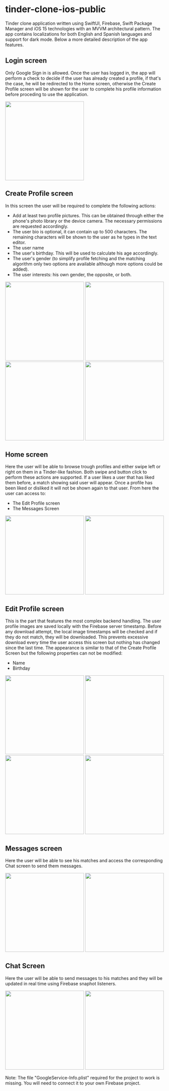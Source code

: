 # tinder-clone-ios-public
Tinder clone application written using SwiftUI, Firebase, Swift Package Manager and iOS 15 technologies with an MVVM architectural pattern. The app contains localizations for both English and Spanish languages and support for dark mode. Below a more detailed description of the app features.

## Login screen
Only Google Sign in is allowed. Once the user has logged in, the app will perform a check to decide if the user has already created a profile, if that's the case, he will be redirected to the Home screen, otherwise the Create Profile screen will be shown for the user to complete his profile information before proceding to use the application.

<img src="https://github.com/alejandro-piguave/tinder-clone-ios-public/blob/main/screenshots/login_screen.jpeg" width="250">

## Create Profile screen
In this screen the user will be required to complete the following actions:
* Add at least two profile pictures. This can be obtained through either the phone's photo library or the device camera. The necessary permissions are requested accordingly.
* The user bio is optional, it can contain up to 500 characters. The remaining characters will be shown to the user as he types in the text editor.
* The user name
* The user's birthday. This will be used to calculate his age accordingly.
* The user's gender (to simplify profile fetching and the matching algorithm only two options are available although more options could be added).
* The user interests: his own gender, the opposite, or both.

<p float="left">
  <img src="https://github.com/alejandro-piguave/tinder-clone-ios-public/blob/main/screenshots/create_profile_screen_1.PNG" width="250" />
  <img src="https://github.com/alejandro-piguave/tinder-clone-ios-public/blob/main/screenshots/create_profile_screen_2.PNG" width="250" /> 
  <img src="https://github.com/alejandro-piguave/tinder-clone-ios-public/blob/main/screenshots/create_profile_screen_dark_1.PNG" width="250" />
  <img src="https://github.com/alejandro-piguave/tinder-clone-ios-public/blob/main/screenshots/create_profile_screen_dark_2.PNG" width="250" />
</p>

## Home screen
Here the user will be able to browse trough profiles and either swipe left or right on them in a Tinder-like fashion. Both swipe and button click to perform these actions are supported. If a user likes a user that has liked them before, a match showing said user will appear. Once a profile has been liked or disliked it will not be shown again to that user. From here the user can access to:
* The Edit Profile screen
* The Messages Screen

<p float="left">
  <img src="https://github.com/alejandro-piguave/tinder-clone-ios-public/blob/main/screenshots/home_screen.PNG" width="250" />
  <img src="https://github.com/alejandro-piguave/tinder-clone-ios-public/blob/main/screenshots/home_screen_dark.PNG" width="250" /> 
</p>

## Edit Profile screen
This is the part that features the most complex backend handling. The user profile images are saved locally with the Firebase server timestamp. Before any download attempt, the local image timestamps will be checked and if they do not match, they will be downloaded. This prevents excessive download every time the user access this screen but nothing has changed since the last time. The appearance is similar to that of the Create Profile Screen but the following properties can not be modified: 
* Name
* Birthday

<p float="left">
  <img src="https://github.com/alejandro-piguave/tinder-clone-ios-public/blob/main/screenshots/edit_profile_screen_1.PNG" width="250" />
  <img src="https://github.com/alejandro-piguave/tinder-clone-ios-public/blob/main/screenshots/edit_profile_screen_2.PNG" width="250" /> 
  <img src="https://github.com/alejandro-piguave/tinder-clone-ios-public/blob/main/screenshots/edit_profile_screen_dark_1.PNG" width="250" />
  <img src="https://github.com/alejandro-piguave/tinder-clone-ios-public/blob/main/screenshots/edit_profile_screen_dark_2.PNG" width="250" />
</p>

## Messages screen
Here the user will be able to see his matches and access the corresponding Chat screen to send them messages.

<p float="left">
  <img src="https://github.com/alejandro-piguave/tinder-clone-ios-public/blob/main/screenshots/messages_screen.jpeg" width="250" />
  <img src="https://github.com/alejandro-piguave/tinder-clone-ios-public/blob/main/screenshots/messages_screen_dark.PNG" width="250" /> 
</p>

## Chat Screen
Here the user will be able to send messages to his matches and they will be updated in real time using Firebase snaphot listeners.

<p float="left">
  <img src="https://github.com/alejandro-piguave/tinder-clone-ios-public/blob/main/screenshots/chat_screen.PNG" width="250" />
  <img src="https://github.com/alejandro-piguave/tinder-clone-ios-public/blob/main/screenshots/chat_screen_dark.PNG" width="250" /> 
</p>


Note: The file "GoogleService-Info.plist" required for the project to work is missing. You will need to connect it to your own Firebase project.
